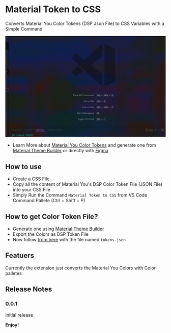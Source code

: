 # Material Token to CSS

Converts Material You Color Tokens (DSP Json File) to CSS Variables with a Simple Command

![Howto](https://github.com/harshdhiman/material-tokens-to-CSS/blob/main/images/howto.gif)

- Learn More about [Material You Color Tokens](https://m3.material.io/styles/color/the-color-system/tokens) and generate one from [Material Theme Builder](https://material-foundation.github.io/material-theme-builder) or directly with [Figma](https://www.figma.com/community/plugin/1034969338659738588/Material-Theme-Builder)

## How to use

- Create a CSS File
- Copy all the content of Material You's DSP Color Token File (JSON File) into your CSS File
- Simply Run the Command `Material Token to CSS` from VS Code Command Pallete (Ctrl + Shift + P)

## How to get Color Token File?

- Generate one using [Material Theme Builder](https://material-foundation.github.io/material-theme-builder)
- Export the Colors as DSP Token File
- Now follow [from here](#how-to-use) with the file named `tokens.json`

## Featuers

Currently the extension just converts the Material You Colors with Color palletes

## Release Notes

### 0.0.1

Initial release

**Enjoy!**
